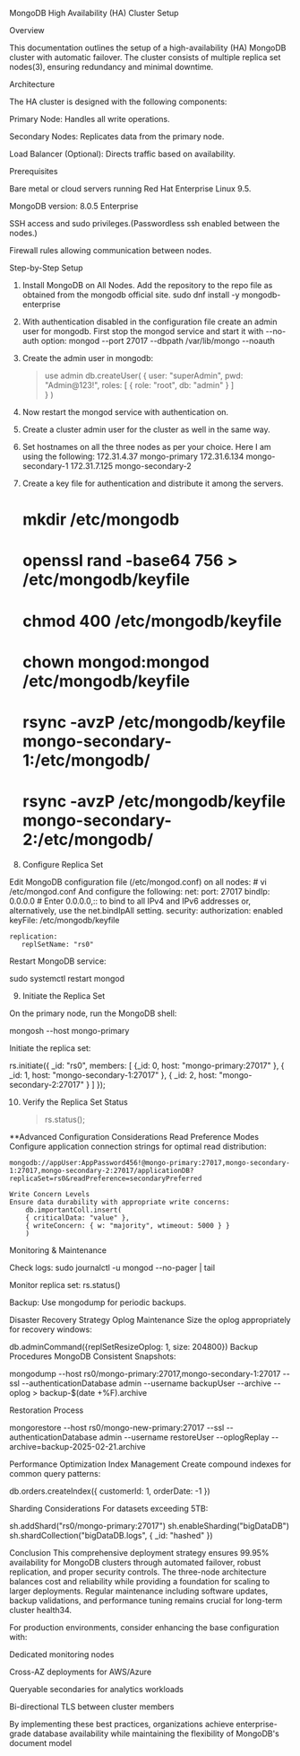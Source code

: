 MongoDB High Availability (HA) Cluster Setup

Overview

This documentation outlines the setup of a high-availability (HA) MongoDB cluster with automatic failover. The cluster consists of multiple replica set nodes(3), ensuring redundancy and minimal downtime.

Architecture

The HA cluster is designed with the following components:

Primary Node: Handles all write operations.

Secondary Nodes: Replicates data from the primary node.

Load Balancer (Optional): Directs traffic based on availability.

Prerequisites

Bare metal or cloud servers running Red Hat Enterprise Linux 9.5.

MongoDB version: 8.0.5 Enterprise

SSH access and sudo privileges.(Passwordless ssh enabled between the nodes.)


Firewall rules allowing communication between nodes.

Step-by-Step Setup

1. Install MongoDB on All Nodes. Add the repository to the repo file as obtained from the mongodb official site.
	sudo dnf install -y mongodb-enterprise

2. With authentication disabled in the configuration file create an admin user for mongodb.
First stop the mongod service and start it with --no-auth option:
 mongod --port 27017 --dbpath /var/lib/mongo --noauth
	
3. Create the admin user in mongodb:
	> use admin
	> db.createUser(
	{
		user: "superAdmin",
		pwd: "Admin@123!",
		roles: [ { role: "root", db: "admin" } ]	
	}
	)
	
4. Now restart the mongod service with authentication on.

5. Create a cluster admin user for the cluster as well in the same way.

6. Set hostnames on all the three nodes as per your choice. Here I am using the following:
	172.31.4.37 mongo-primary
	172.31.6.134 mongo-secondary-1
	172.31.7.125 mongo-secondary-2

7. Create a key file for authentication and distribute it among the servers.
	# mkdir /etc/mongodb
	# openssl rand -base64 756 > /etc/mongodb/keyfile
	# chmod 400 /etc/mongodb/keyfile
	# chown mongod:mongod /etc/mongodb/keyfile
	# rsync -avzP /etc/mongodb/keyfile mongo-secondary-1:/etc/mongodb/
	# rsync -avzP /etc/mongodb/keyfile mongo-secondary-2:/etc/mongodb/

8. Configure Replica Set

Edit MongoDB configuration file (/etc/mongod.conf) on all nodes:
	# vi /etc/mongod.conf
And configure the following:
	net:
	  port: 27017
	  bindIp: 0.0.0.0  # Enter 0.0.0.0,:: to bind to all IPv4 and IPv6 addresses or, alternatively, use the net.bindIpAll setting.
	security:
	   authorization: enabled
	   keyFile: /etc/mongodb/keyfile

	replication:
	   replSetName: "rs0"

Restart MongoDB service:

sudo systemctl restart mongod

9. Initiate the Replica Set

On the primary node, run the MongoDB shell:

mongosh --host mongo-primary

Initiate the replica set:

rs.initiate({
  _id: "rs0",
  members: [
    {_id: 0, host: "mongo-primary:27017" },
    { _id: 1, host: "mongo-secondary-1:27017" },
    { _id: 2, host: "mongo-secondary-2:27017" }
  ]
});

10. Verify the Replica Set Status

	> rs.status();


**Advanced Configuration Considerations
	Read Preference Modes
	Configure application connection strings for optimal read distribution:

	mongodb://appUser:AppPassword456!@mongo-primary:27017,mongo-secondary-1:27017,mongo-secondary-2:27017/applicationDB?replicaSet=rs0&readPreference=secondaryPreferred
	
	Write Concern Levels
	Ensure data durability with appropriate write concerns:
		db.importantColl.insert(
		{ criticalData: "value" },
		{ writeConcern: { w: "majority", wtimeout: 5000 } }
		)

Monitoring & Maintenance

Check logs: sudo journalctl -u mongod --no-pager | tail

Monitor replica set: rs.status()

Backup: Use mongodump for periodic backups.

Disaster Recovery Strategy
Oplog Maintenance
Size the oplog appropriately for recovery windows:


db.adminCommand({replSetResizeOplog: 1, size: 204800})
Backup Procedures
MongoDB Consistent Snapshots:


mongodump --host rs0/mongo-primary:27017,mongo-secondary-1:27017 --ssl --authenticationDatabase admin --username backupUser --archive --oplog > backup-$(date +%F).archive

Restoration Process

mongorestore --host rs0/mongo-new-primary:27017 --ssl --authenticationDatabase admin --username restoreUser --oplogReplay --archive=backup-2025-02-21.archive

Performance Optimization
Index Management
Create compound indexes for common query patterns:

db.orders.createIndex({ customerId: 1, orderDate: -1 })

Sharding Considerations
For datasets exceeding 5TB:

sh.addShard("rs0/mongo-primary:27017")
sh.enableSharding("bigDataDB")
sh.shardCollection("bigDataDB.logs", { _id: "hashed" })


Conclusion
This comprehensive deployment strategy ensures 99.95% availability for MongoDB clusters through automated failover, robust replication, and proper security controls. The three-node architecture balances cost and reliability while providing a foundation for scaling to larger deployments. Regular maintenance including software updates, backup validations, and performance tuning remains crucial for long-term cluster health34.

For production environments, consider enhancing the base configuration with:

Dedicated monitoring nodes

Cross-AZ deployments for AWS/Azure

Queryable secondaries for analytics workloads

Bi-directional TLS between cluster members

By implementing these best practices, organizations achieve enterprise-grade database availability while maintaining the flexibility of MongoDB's document model

